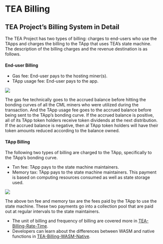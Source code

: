 # TEA Billing

## TEA Project’s Billing System in Detail

The TEA Project has two types of billing: charges to end-users who use the TApps and charges the billing to the TApp that uses TEA’s state machine. The description of the billing charges and the revenue destination is as follows.

#### End-user Billing

* Gas fee: End-user pays to the hosting miner(s).
* TApp usage fee: End-user pays to the app.

![](https://cdn-images-1.medium.com/max/1200/1*46Xlfv85s3Z9BAFLcTpxuw.png)

The gas fee technically goes to the accrued balance before hitting the bonding curves of all the CML miners who were utilized during the transaction. And the TApp usage fee goes to the accrued balance before being sent to the TApp’s bonding curve. If the accrued balance is positive, all of its TApp token holders receive token dividends at the next distribution. If the accrued balance is negative, then al TApp token holders will have their token amounts reduced according to the balance owned.

#### TApp Billing

The following two types of billing are charged to the TApp, specifically to the TApp’s bonding curve.

* Txn fee: TApp pays to the state machine maintainers.
* Memory tax: TApp pays to the state machine maintainers. This payment is based on computing resources consumed as well as state storage used.

![](https://cdn-images-1.medium.com/max/1200/1*wxNpLNZXyeVivToQOO3FGw.png)

The above txn fee and memory tax are the fees paid by the TApp to use the state machine. These two payments go into a collection pool that are paid out at regular intervals to the state maintainers.

* The unit of billing and frequency of billing are covered more in [TEA-Billing-Rate-Time](TEA-Billing-Rate-Time.md).
* Developers can learn about the differences between WASM and native functions in [TEA-Billing-WASM-Native](TEA-Billing-WASM-Native.md).
